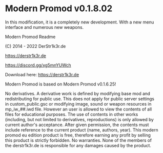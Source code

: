 # Modern Promod v0.1.8.02
In this modification, it is a completely new development. With a new menu interface and numerous new weapons.

Modern Promod Readme

(C) 2014 - 2022 DerStr1k3r.de

https://derstr1k3r.de

https://discord.gg/xg5mnYUWch


Download here: https://derstr1k3r.de

Modern Promod is based on Modern Promod v0.1.6.25!

No derivatives. A derivative work is defined by modifying base mod and redistributing for public use. 
This does not apply for public server settings in custom_public.gsc or modifying image, sound or weapon resources in mp_iw_##.iwd file. 
However an user is allowed to view the contents of all files for educational purposes. 
The use of contents in other works (including, but not limited to derivatives, reproductions) is only allowed by current author's acceptance. 
After given permission, the contents must include reference to the current product (name, authors, year).
This modern promod eu edition product is free, therefore earning any profit by selling this product is strictly forbidden.
No warranties. None of the members of the derstr1k3r.de is responsible for any damages caused by the product.
